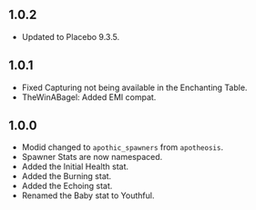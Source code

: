 ## 1.0.2
* Updated to Placebo 9.3.5.

## 1.0.1
* Fixed Capturing not being available in the Enchanting Table.
* TheWinABagel: Added EMI compat.

## 1.0.0
* Modid changed to `apothic_spawners` from `apotheosis`.
* Spawner Stats are now namespaced.
* Added the Initial Health stat.
* Added the Burning stat.
* Added the Echoing stat.
* Renamed the Baby stat to Youthful.